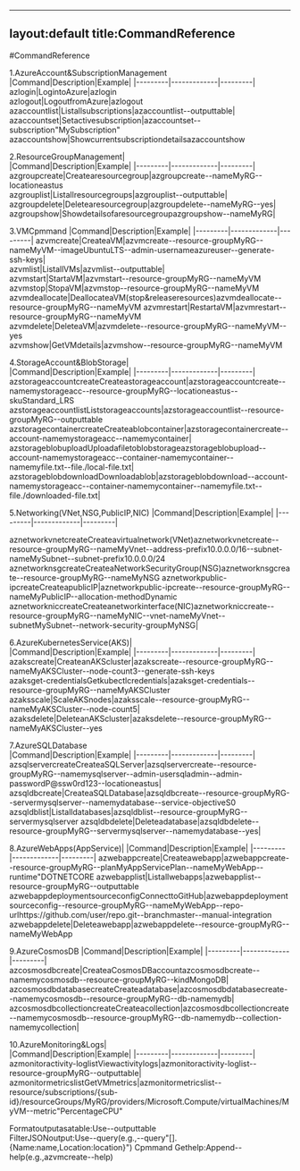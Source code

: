 
---
layout:default
title:CommandReference
---
#CommandReference



1.AzureAccount&amp;SubscriptionManagement	
|Command|Description|Example|
|---------|-------------|---------|	
azlogin|LogintoAzure|azlogin	
azlogout|LogoutfromAzure|azlogout	
azaccountlist|Listallsubscriptions|azaccountlist--outputtable|	
azaccountset|Setactivesubscription|azaccountset--subscription"MySubscription"	
azaccountshow|Showcurrentsubscriptiondetailsazaccountshow	
	
2.ResourceGroupManagement|	
|Command|Description|Example|
|---------|-------------|---------|	
azgroupcreate|Createaresourcegroup|azgroupcreate--nameMyRG--locationeastus	
azgrouplist|Listallresourcegroups|azgrouplist--outputtable|	
azgroupdelete|Deletearesourcegroup|azgroupdelete--nameMyRG--yes|	
azgroupshow|Showdetailsofaresourcegroupazgroupshow--nameMyRG|	
	
3.VMCpmmand	
|Command|Description|Example|
|---------|-------------|---------|	
azvmcreate|CreateaVM|azvmcreate--resource-groupMyRG--nameMyVM--imageUbuntuLTS--admin-usernameazureuser--generate-ssh-keys|	
azvmlist|ListallVMs|azvmlist--outputtable|	
azvmstart|StartaVM|azvmstart--resource-groupMyRG--nameMyVM	
azvmstop|StopaVM|azvmstop--resource-groupMyRG--nameMyVM	
azvmdeallocate|DeallocateaVM(stop&amp;releaseresources)azvmdeallocate--resource-groupMyRG--nameMyVM	
azvmrestart|RestartaVM|azvmrestart--resource-groupMyRG--nameMyVM	
azvmdelete|DeleteaVM|azvmdelete--resource-groupMyRG--nameMyVM--yes	
azvmshow|GetVMdetails|azvmshow--resource-groupMyRG--nameMyVM	
	
4.StorageAccount&amp;BlobStorage|	
|Command|Description|Example|
|---------|-------------|---------|	
azstorageaccountcreateCreateastorageaccount|azstorageaccountcreate--namemystorageacc--resource-groupMyRG--locationeastus--skuStandard_LRS	
azstorageaccountlistListstorageaccounts|azstorageaccountlist--resource-groupMyRG--outputtable	
azstoragecontainercreateCreateablobcontainer|azstoragecontainercreate--account-namemystorageacc--namemycontainer|	
azstorageblobuploadUploadafiletoblobstorageazstorageblobupload--account-namemystorageacc--container-namemycontainer--namemyfile.txt--file./local-file.txt|
azstorageblobdownloadDownloadablob|azstorageblobdownload--account-namemystorageacc--container-namemycontainer--namemyfile.txt--file./downloaded-file.txt|	
	
5.Networking(VNet,NSG,PublicIP,NIC)	
|Command|Description|Example|
|---------|-------------|---------|

aznetworkvnetcreateCreateavirtualnetwork(VNet)aznetworkvnetcreate--resource-groupMyRG--nameMyVnet--address-prefix10.0.0.0/16--subnet-nameMySubnet--subnet-prefix10.0.0.0/24	
aznetworknsgcreateCreateaNetworkSecurityGroup(NSG)aznetworknsgcreate--resource-groupMyRG--nameMyNSG	
aznetworkpublic-ipcreateCreateapublicIP|aznetworkpublic-ipcreate--resource-groupMyRG--nameMyPublicIP--allocation-methodDynamic	
aznetworkniccreateCreateanetworkinterface(NIC)aznetworkniccreate--resource-groupMyRG--nameMyNIC--vnet-nameMyVnet--subnetMySubnet--network-security-groupMyNSG|	
	
6.AzureKubernetesService(AKS)|	
|Command|Description|Example|
|---------|-------------|---------|	
azakscreate|CreateanAKScluster|azakscreate--resource-groupMyRG--nameMyAKSCluster--node-count3--generate-ssh-keys	
azaksget-credentialsGetkubectlcredentials|azaksget-credentials--resource-groupMyRG--nameMyAKSCluster	
azaksscale|ScaleAKSnodes|azaksscale--resource-groupMyRG--nameMyAKSCluster--node-count5|	
azaksdelete|DeleteanAKScluster|azaksdelete--resource-groupMyRG--nameMyAKSCluster--yes	
	
7.AzureSQLDatabase	
|Command|Description|Example|
|---------|-------------|---------|	
azsqlservercreateCreateaSQLServer|azsqlservercreate--resource-groupMyRG--namemysqlserver--admin-usersqladmin--admin-passwordP@ssw0rd123--locationeastus|
azsqldbcreate|CreateaSQLDatabase|azsqldbcreate--resource-groupMyRG--servermysqlserver--namemydatabase--service-objectiveS0	
azsqldblist|Listalldatabases|azsqldblist--resource-groupMyRG--servermysqlserver	
azsqldbdelete|Deleteadatabase|azsqldbdelete--resource-groupMyRG--servermysqlserver--namemydatabase--yes|	
	
8.AzureWebApps(AppService)|	
|Command|Description|Example|
|---------|-------------|---------|	
azwebappcreate|Createawebapp|azwebappcreate--resource-groupMyRG--planMyAppServicePlan--nameMyWebApp--runtime"DOTNETCORE	
azwebapplist|Listallwebapps|azwebapplist--resource-groupMyRG--outputtable	
azwebappdeploymentsourceconfigConnecttoGitHub|azwebappdeploymentsourceconfig--resource-groupMyRG--nameMyWebApp--repo-urlhttps://github.com/user/repo.git--branchmaster--manual-integration	
azwebappdelete|Deleteawebapp|azwebappdelete--resource-groupMyRG--nameMyWebApp	
	
9.AzureCosmosDB	
|Command|Description|Example|
|---------|-------------|---------|	
azcosmosdbcreate|CreateaCosmosDBaccountazcosmosdbcreate--namemycosmosdb--resource-groupMyRG--kindMongoDB|	
azcosmosdbdatabasecreateCreateadatabase|azcosmosdbdatabasecreate--namemycosmosdb--resource-groupMyRG--db-namemydb|	
azcosmosdbcollectioncreateCreateacollection|azcosmosdbcollectioncreate--namemycosmosdb--resource-groupMyRG--db-namemydb--collection-namemycollection|	
	
10.AzureMonitoring&amp;Logs|	
|Command|Description|Example|
|---------|-------------|---------|	
azmonitoractivity-loglistViewactivitylogs|azmonitoractivity-loglist--resource-groupMyRG--outputtable|	
azmonitormetricslistGetVMmetrics|azmonitormetricslist--resource/subscriptions/{sub-id}/resourceGroups/MyRG/providers/Microsoft.Compute/virtualMachines/MyVM--metric"PercentageCPU"	
	
Formatoutputasatable:Use--outputtable	
FilterJSONoutput:Use--query(e.g.,--query"[].{Name:name,Location:location}")
Cpmmand	
Gethelp:Append--help(e.g.,azvmcreate--help)
